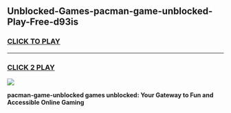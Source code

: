 
## Unblocked-Games-pacman-game-unblocked-Play-Free-d93is
<h3>
<a href="https://premium76.site?title=pacman-game-unblocked&ref=15A">CLICK TO PLAY</a></h3>
<hr>

<h3>
<a href="https://premium76.site?title=pacman-game-unblocked&ref=15A">CLICK 2 PLAY</a>
  
</h3>

<a href="https://premium76.site?title=pacman-game-unblocked&ref=15A"><img src="https://clearcache.store/games.png"></a>


**pacman-game-unblocked games unblocked: Your Gateway to Fun and Accessible Online Gaming**
